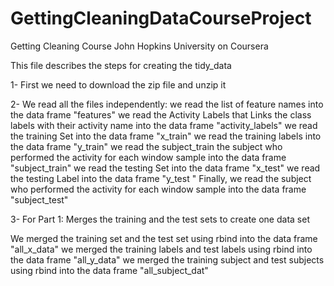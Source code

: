# GettingCleaningDataCourseProject
Getting Cleaning Course John Hopkins University on Coursera

This file describes the steps for creating the tidy_data

1- First we need to download the zip file and unzip it

2- We read all the files independently: 
we read the list of feature names into the data frame "features"
we read the Activity Labels that Links the class labels with their activity name into the data frame "activity_labels"
we read the training Set into the data frame "x_train"
we read the training labels into the data frame "y_train"
we read the subject_train the subject who performed the activity for each window sample into the data frame "subject_train" 
we read the testing Set into the data frame "x_test"
we read the testing Label into the data frame "y_test "
Finally, we read the subject who performed the activity for each window sample into the data frame "subject_test"

3- For Part 1: Merges the training and the test sets to create one data set

We merged the training set and the test set using rbind into the data frame "all_x_data"
we merged the training labels and test labels using rbind into the data frame "all_y_data"
we merged the training subject and test subjects using rbind into the data frame "all_subject_dat"